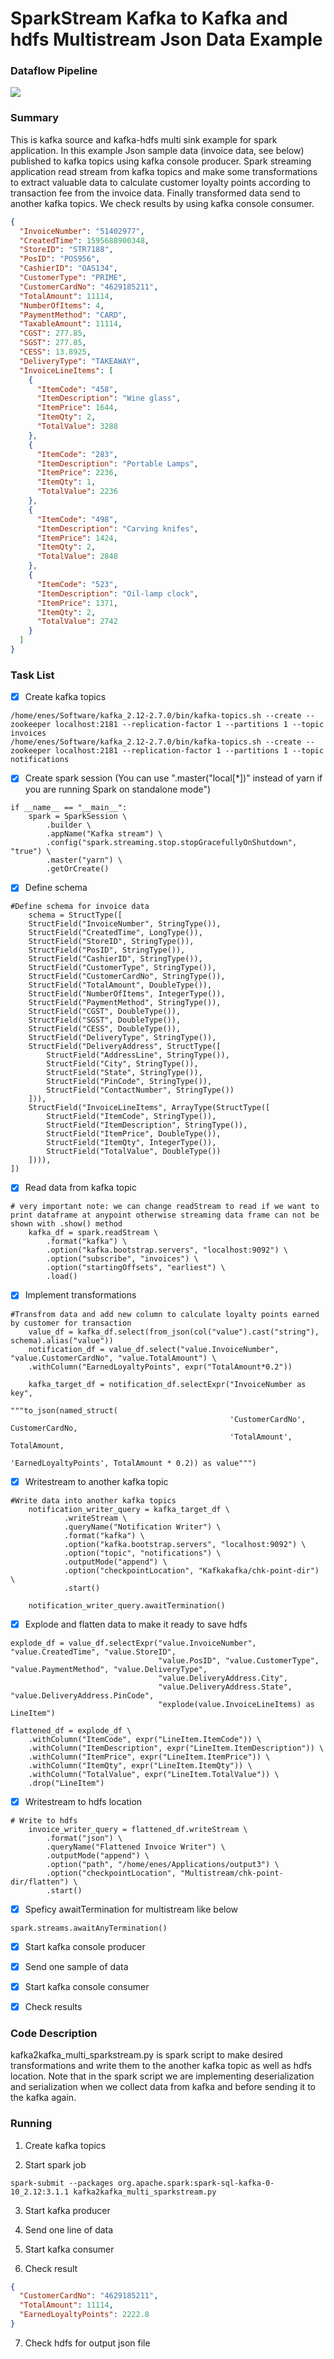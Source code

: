 # SparkStream Kafka to Kafka and hdfs Multistream Json Data Example
### Dataflow Pipeline
![](pipeline.JPG)

### Summary

This is kafka source and kafka-hdfs multi sink example for spark application. In this example Json sample data (invoice data, see below) published to kafka topics using kafka console producer. Spark streaming application read stream from kafka topics and make some transformations to extract valuable data to calculate customer loyalty points according to transaction fee from the invoice data. Finally transformed data send to another kafka topics. We check results by using kafka console consumer.

```json
{
  "InvoiceNumber": "51402977",
  "CreatedTime": 1595688900348,
  "StoreID": "STR7188",
  "PosID": "POS956",
  "CashierID": "OAS134",
  "CustomerType": "PRIME",
  "CustomerCardNo": "4629185211",
  "TotalAmount": 11114,
  "NumberOfItems": 4,
  "PaymentMethod": "CARD",
  "TaxableAmount": 11114,
  "CGST": 277.85,
  "SGST": 277.85,
  "CESS": 13.8925,
  "DeliveryType": "TAKEAWAY",
  "InvoiceLineItems": [
    {
      "ItemCode": "458",
      "ItemDescription": "Wine glass",
      "ItemPrice": 1644,
      "ItemQty": 2,
      "TotalValue": 3288
    },
    {
      "ItemCode": "283",
      "ItemDescription": "Portable Lamps",
      "ItemPrice": 2236,
      "ItemQty": 1,
      "TotalValue": 2236
    },
    {
      "ItemCode": "498",
      "ItemDescription": "Carving knifes",
      "ItemPrice": 1424,
      "ItemQty": 2,
      "TotalValue": 2848
    },
    {
      "ItemCode": "523",
      "ItemDescription": "Oil-lamp clock",
      "ItemPrice": 1371,
      "ItemQty": 2,
      "TotalValue": 2742
    }
  ]
}
```
### Task List

- [x] Create kafka topics
```
/home/enes/Software/kafka_2.12-2.7.0/bin/kafka-topics.sh --create --zookeeper localhost:2181 --replication-factor 1 --partitions 1 --topic invoices
/home/enes/Software/kafka_2.12-2.7.0/bin/kafka-topics.sh --create --zookeeper localhost:2181 --replication-factor 1 --partitions 1 --topic notifications
```

- [x] Create spark session (You can use ".master("local[*])" instead of yarn if you are running Spark on standalone mode")
```
if __name__ == "__main__":
    spark = SparkSession \
        .builder \
        .appName("Kafka stream") \
        .config("spark.streaming.stop.stopGracefullyOnShutdown", "true") \
        .master("yarn") \
        .getOrCreate()
```
- [x] Define schema
```
#Define schema for invoice data
    schema = StructType([
    StructField("InvoiceNumber", StringType()),
    StructField("CreatedTime", LongType()),
    StructField("StoreID", StringType()),
    StructField("PosID", StringType()),
    StructField("CashierID", StringType()),
    StructField("CustomerType", StringType()),
    StructField("CustomerCardNo", StringType()),
    StructField("TotalAmount", DoubleType()),
    StructField("NumberOfItems", IntegerType()),
    StructField("PaymentMethod", StringType()),
    StructField("CGST", DoubleType()),
    StructField("SGST", DoubleType()),
    StructField("CESS", DoubleType()),
    StructField("DeliveryType", StringType()),
    StructField("DeliveryAddress", StructType([
        StructField("AddressLine", StringType()),
        StructField("City", StringType()),
        StructField("State", StringType()),
        StructField("PinCode", StringType()),
        StructField("ContactNumber", StringType())
    ])),
    StructField("InvoiceLineItems", ArrayType(StructType([
        StructField("ItemCode", StringType()),
        StructField("ItemDescription", StringType()),
        StructField("ItemPrice", DoubleType()),
        StructField("ItemQty", IntegerType()),
        StructField("TotalValue", DoubleType())
    ]))),
])

```
- [x] Read data from kafka topic
```
# very important note: we can change readStream to read if we want to print dataframe at anypoint otherwise streaming data frame can not be shown with .show() method
    kafka_df = spark.readStream \
        .format("kafka") \
        .option("kafka.bootstrap.servers", "localhost:9092") \
        .option("subscribe", "invoices") \
        .option("startingOffsets", "earliest") \
        .load()

```
- [x] Implement transformations
```
#Transfrom data and add new column to calculate loyalty points earned by customer for transaction
    value_df = kafka_df.select(from_json(col("value").cast("string"), schema).alias("value"))
    notification_df = value_df.select("value.InvoiceNumber", "value.CustomerCardNo", "value.TotalAmount") \
    .withColumn("EarnedLoyaltyPoints", expr("TotalAmount*0.2"))

    kafka_target_df = notification_df.selectExpr("InvoiceNumber as key",
                                                 """to_json(named_struct(
                                                 'CustomerCardNo', CustomerCardNo,
                                                 'TotalAmount', TotalAmount,
                                                 'EarnedLoyaltyPoints', TotalAmount * 0.2)) as value""")
```

- [x] Writestream to another kafka topic
```
#Write data into another kafka topics
    notification_writer_query = kafka_target_df \
            .writeStream \
            .queryName("Notification Writer") \
            .format("kafka") \
            .option("kafka.bootstrap.servers", "localhost:9092") \
            .option("topic", "notifications") \
            .outputMode("append") \
            .option("checkpointLocation", "Kafkakafka/chk-point-dir") \
            .start()

    notification_writer_query.awaitTermination()
```
- [x] Explode and flatten data to make it ready to save hdfs
```
explode_df = value_df.selectExpr("value.InvoiceNumber", "value.CreatedTime", "value.StoreID",
                                 "value.PosID", "value.CustomerType", "value.PaymentMethod", "value.DeliveryType",
                                 "value.DeliveryAddress.City",
                                 "value.DeliveryAddress.State", "value.DeliveryAddress.PinCode",
                                 "explode(value.InvoiceLineItems) as LineItem")

flattened_df = explode_df \
    .withColumn("ItemCode", expr("LineItem.ItemCode")) \
    .withColumn("ItemDescription", expr("LineItem.ItemDescription")) \
    .withColumn("ItemPrice", expr("LineItem.ItemPrice")) \
    .withColumn("ItemQty", expr("LineItem.ItemQty")) \
    .withColumn("TotalValue", expr("LineItem.TotalValue")) \
    .drop("LineItem")
```    

- [x] Writestream to hdfs location
```
# Write to hdfs
    invoice_writer_query = flattened_df.writeStream \
        .format("json") \
        .queryName("Flattened Invoice Writer") \
        .outputMode("append") \
        .option("path", "/home/enes/Applications/output3") \
        .option("checkpointLocation", "Multistream/chk-point-dir/flatten") \
        .start()
  ```
- [x] Speficy awaitTermination for multistream like below

```
spark.streams.awaitAnyTermination()  
```
- [x] Start kafka console producer

- [x] Send one sample of data

- [x] Start kafka console consumer

- [x] Check results

### Code Description

kafka2kafka_multi_sparkstream.py is spark script to make desired transformations and write them to the another kafka topic as well as hdfs location. Note that in the spark script we are implementing deserialization and serialization when we collect data from kafka and before sending it to the kafka again.

### Running

1. Create kafka topics

2. Start spark job
```
spark-submit --packages org.apache.spark:spark-sql-kafka-0-10_2.12:3.1.1 kafka2kafka_multi_sparkstream.py
```
3. Start kafka producer

4. Send one line of data

5. Start kafka consumer

6. Check result
```json
{
  "CustomerCardNo": "4629185211",
  "TotalAmount": 11114,
  "EarnedLoyaltyPoints": 2222.8
}
```
7. Check hdfs for output json file
